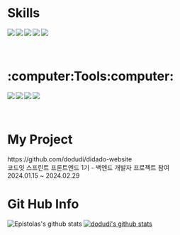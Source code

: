 <h1>Skills</h1>
<img src="https://img.shields.io/badge/Java-007396?style=flat-square&logo=Java&logoColor=white" align='left'/>
<img src="https://img.shields.io/badge/Spring-6DB33F?style=flat-square&logo=spring&logoColor=white" align='left'/>
<img src="https://img.shields.io/badge/Springboot-6DB33F?style=flat-square&logo=springboot&logoColor=white" align='left'/>
<img src="https://img.shields.io/badge/Jpa-6DB33F?style=flat-square&logo=Java&logoColor=white" align='left'/>
<img src="https://img.shields.io/badge/Spring Data Jpa-6DB33F?style=flat-square&logo=Spring Data Jpa&logoColor=white" align='left'/><br><br><br>

<h1>:computer:Tools:computer:</h1>
<img src="https://img.shields.io/badge/Github-181717?style=flat-square&logo=GitHub&logoColor=white" align='left'/>
<img src="https://img.shields.io/badge/MySQL-4479A1?style=flat-square&logo=MySQL&logoColor=white" align='left'/> 
<img src="https://img.shields.io/badge/Docker-2496ED?style=flat-square&logo=docker&logoColor=white" align='left'/>
<img src="https://img.shields.io/badge/Sourcetree-0052CC?style=flat-square&logo=sourcetree&logoColor=white" align='left'/><br><br><br>

<h1>My Project</h1>
https://github.com/dodudi/didado-website<br>
코드잇 스프린트 프론트엔드 1기 - 백엔드 개발자 프로젝트 참여 <br>
2024.01.15 ~ 2024.02.29
<h1>Git Hub Info</h1>

![Epistolas's github stats](https://github-readme-stats.vercel.app/api?username=dodudi&show_icons=true)
[![dodudi's github stats](https://github-readme-stats.vercel.app/api/top-langs/?username=dodudi&show_icons=true&hide_border=true&title_color=004386&icon_color=004386&layout=compact)](https://github.com/dodudi)


